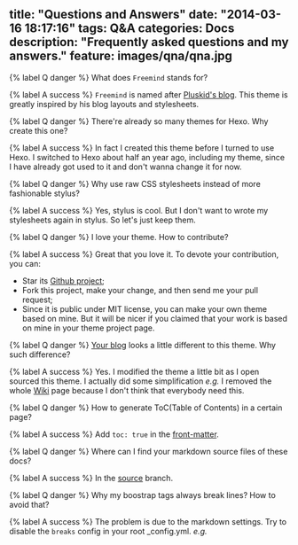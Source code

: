 title: "Questions and Answers"
date: "2014-03-16 18:17:16"
tags: Q&A
categories: Docs
description: "Frequently asked questions and my answers."
feature: images/qna/qna.jpg
---

{% label Q danger %} What does `Freemind` stands for?

{% label A success %} `Freemind` is named after [Pluskid's blog](http://freemind.pluskid.org/). This theme is greatly inspired by his blog layouts and stylesheets.

{% label Q danger %} There're already so many themes for Hexo. Why create this one?

{% label A success %} In fact I created this theme before I turned to use Hexo. I switched to Hexo about half an year ago, including my theme, since I have already got used to it and don't wanna change it for now.

<!-- more -->

{% label Q danger %} Why use raw CSS stylesheets instead of more fashionable stylus?

{% label A success %} Yes, stylus is cool. But I don't want to wrote my stylesheets again in stylus. So let's just keep them.

{% label Q danger %} I love your theme. How to contribute?

{% label A success %} Great that you love it. To devote your contribution, you can:

* Star its [Github project](https://github.com/wzpan/hexo-theme-freemind);
* Fork this project, make your change, and then send me your pull request;
* Since it is public under MIT license, you can make your own theme based on mine. But it will be nicer if you claimed that your work is based on mine in your theme project page.

{% label Q danger %} [Your blog](http://hahack.com) looks a little different to this theme. Why such difference?

{% label A success %} Yes. I modified the theme a little bit as I open sourced this theme. I actually did some simplification *e.g.* I removed the whole [Wiki](http://hahack.com/wiki) page because I don't think that everybody need this.

{% label Q danger %} How to generate ToC(Table of Contents) in a certain page?

{% label A success %} Add `toc: true` in the [front-matter](https://github.com/wzpan/hexo-theme-freemind#front-matter).

{% label Q danger %} Where can I find your markdown source files of these docs?

{% label A success %} In the [source](https://github.com/wzpan/hexo-theme-freemind/tree/source) branch.

{% label Q danger %} Why my boostrap tags always break lines? How to avoid that?

{% label A success %} The problem is due to the markdown settings. Try to disable the `breaks` config in your root _config.yml. *e.g.*

<script src="https://gist.github.com/wzpan/9967986.js"></script>

